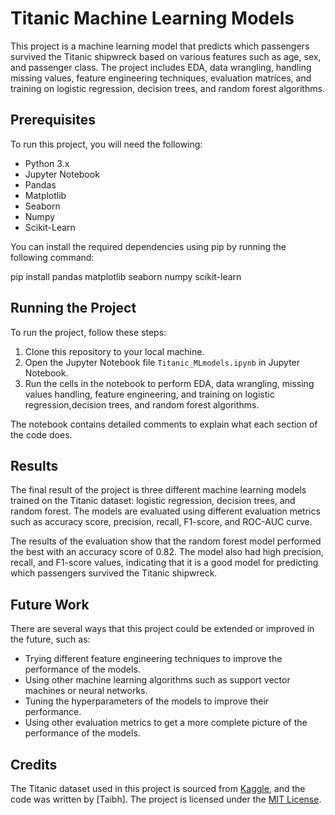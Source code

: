 # Titanic Machine Learning Models

This project is a machine learning model that predicts which passengers survived the Titanic shipwreck based on various features such as age, sex, and passenger class. The project includes EDA, data wrangling, handling missing values, feature engineering techniques, evaluation matrices, and training on logistic regression, decision trees, and random forest algorithms.

## Prerequisites

To run this project, you will need the following:

- Python 3.x
- Jupyter Notebook
- Pandas
- Matplotlib
- Seaborn
- Numpy
- Scikit-Learn

You can install the required dependencies using pip by running the following command:


pip install pandas matplotlib seaborn numpy scikit-learn


## Running the Project

To run the project, follow these steps:

1. Clone this repository to your local machine.
2. Open the Jupyter Notebook file `Titanic_MLmodels.ipynb` in Jupyter Notebook.
3. Run the cells in the notebook to perform EDA, data wrangling, missing values handling, feature engineering, and training on logistic regression,decision trees, and random forest algorithms.

The notebook contains detailed comments to explain what each section of the code does.

## Results

The final result of the project is three different machine learning models trained on the Titanic dataset: logistic regression, decision trees, and random forest. The models are evaluated using different evaluation metrics such as accuracy score, precision, recall, F1-score, and ROC-AUC curve.

The results of the evaluation show that the random forest model performed the best with an accuracy score of 0.82. The model also had high precision, recall, and F1-score values, indicating that it is a good model for predicting which passengers survived the Titanic shipwreck.

## Future Work

There are several ways that this project could be extended or improved in the future, such as:

- Trying different feature engineering techniques to improve the performance of the models.
- Using other machine learning algorithms such as support vector machines or neural networks.
- Tuning the hyperparameters of the models to improve their performance.
- Using other evaluation metrics to get a more complete picture of the performance of the models.

## Credits

The Titanic dataset used in this project is sourced from [Kaggle](https://www.kaggle.com/c/titanic/data), and the code was written by [Taibh]. The project is licensed under the [MIT License](https://opensource.org/licenses/MIT).
